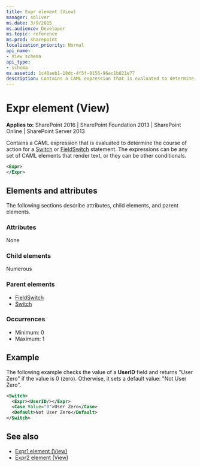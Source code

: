 ```yaml
---
title: Expr element (View)
manager: soliver
ms.date: 3/9/2015
ms.audience: Developer
ms.topic: reference
ms.prod: sharepoint
localization_priority: Normal
api_name:
- View schema
api_type:
- schema
ms.assetid: 1c48aeb1-18dc-4f5f-8156-96ac1b821e77
description: Contains a CAML expression that is evaluated to determine the course of action for a Switch or FieldSwitch statement. 
---
```


# Expr element (View)

**Applies to:** SharePoint 2016 | SharePoint Foundation 2013 | SharePoint Online | SharePoint Server 2013
  
Contains a CAML expression that is evaluated to determine the course of action for a [Switch](switch-element-view.md) or [FieldSwitch](fieldswitch-element-view.md) statement. The expressions can be any set of CAML elements that render text, or they can be other conditionals. 
  
```XML
<Expr>
</Expr>
```

## Elements and attributes

The following sections describe attributes, child elements, and parent elements.

### Attributes

None
   
### Child elements

Numerous 
   
### Parent elements

- [FieldSwitch](fieldswitch-element-view.md)
- [Switch](switch-element-view.md)
   
### Occurrences

- Minimum: 0
- Maximum: 1  
   
## Example

The following example checks the value of a **UserID** field and returns "User Zero" if the value is 0 (zero). Otherwise, it sets a default value: "Not User Zero". 
  
```XML
<Switch>
  <Expr><UserID/></Expr>
  <Case Value="0">User Zero</Case>
  <Default>Not User Zero</Default>
</Switch>
```

## See also

- [Expr1 element (View)](expr1-element-view.md)  
- [Expr2 element (View)](expr2-element-view.md)

